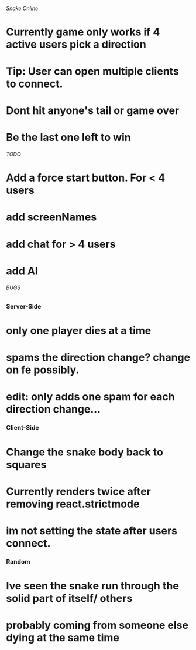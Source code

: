 ###### Snake Online
# Currently game only works if 4 active users pick a direction
# Tip: User can open multiple clients to connect.
# Dont hit anyone's tail or game over
# Be the last one left to win

###### TODO
# Add a force start button. For < 4 users
# add screenNames
# add chat for > 4 users
# add AI

###### BUGS
### Server-Side
# only one player dies at a time
# spams the direction change? change on fe possibly.
#   edit: only adds one spam for each direction change...
### Client-Side
# Change the snake body back to squares
#   Currently renders twice after removing react.strictmode
#   im not setting the state after users connect. 

### Random
# Ive seen the snake run through the solid part of itself/ others
#   probably coming from someone else dying at the same time

